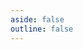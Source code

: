 ```yaml
---
aside: false
outline: false
---
```


<script setup lang="ts">
import { useRoute, useData } from 'vitepress'
import spec from '../openapi.json'

const route = useRoute()

const { isDark } = useData()

const operationId = route.data.params.operationId
</script>

<OAOperation :spec="spec" :operationId="operationId" :isDark="isDark"></OAOperation>
